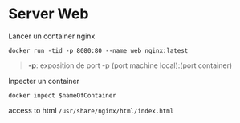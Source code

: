 # Server Web

Lancer un container nginx
```
docker run -tid -p 8080:80 --name web nginx:latest
````
>**-p**: exposition de port -p (port machine local):(port container)

Inpecter un container
```
docker inpect $nameOfContainer
```

access to html ```/usr/share/nginx/html/index.html```
